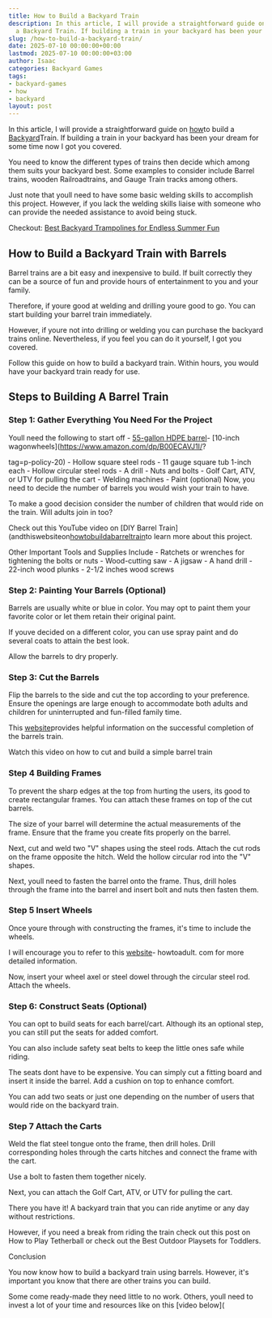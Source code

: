 ```yaml
---
title: How to Build a Backyard Train
description: In this article, I will provide a straightforward guide on how to build
  a Backyard Train. If building a train in your backyard has been your dream for some...
slug: /how-to-build-a-backyard-train/
date: 2025-07-10 00:00:00+00:00
lastmod: 2025-07-10 00:00:00+03:00
author: Isaac
categories: Backyard Games
tags:
- backyard-games
- how
- backyard
layout: post
---
```

In this article, I will provide a straightforward guide on [how](https://pestpolicy.com/how-to-camp-out-in-your-backyard/)to build a [Backyard](https://pestpolicy.com/best-backyard-trampolines/)Train. If building a train in your backyard has been your dream for some time now I got you covered.

You need to know the different types of trains then decide which among them suits your backyard best. Some examples to consider include Barrel trains, wooden Railroadtrains, and Gauge Train tracks among others.

Just note that youll need to have some basic welding skills to accomplish this project. However, if you lack the welding skills liaise with someone who can provide the needed assistance to avoid being stuck.

Checkout: [Best Backyard Trampolines for Endless Summer Fun](https://pestpolicy.com/best-backyard-trampolines/)

##  How to Build a Backyard Train with Barrels

Barrel trains are a bit easy and inexpensive to build. If built correctly they can be a source of fun and provide hours of entertainment to you and your family.

Therefore, if youre good at welding and drilling youre good to go. You can start building your barrel train immediately.

However, if youre not into drilling or welding you can purchase the backyard trains online. Nevertheless, if you feel you can do it yourself, I got you covered.

Follow this guide on how to build a backyard train. Within hours, you would have your backyard train ready for use.

##  Steps to Building A Barrel Train

###  Step 1: Gather Everything You Need For the Project

Youll need the following to start off - [55-gallon HDPE barrel](https://www.amazon.com/dp/B06Y2H5GVX/?tag=p-policy-20)- [10-inch wagonwheels](https://www.amazon.com/dp/B00ECAVJ1I/?

tag=p-policy-20) - Hollow square steel rods - 11 gauge square tub 1-inch each - Hollow circular steel rods - A drill - Nuts and bolts - Golf Cart, ATV, or UTV for pulling the cart - Welding machines - Paint (optional) Now, you need to decide the number of barrels you would wish your train to have.

To make a good decision consider the number of children that would ride on the train. Will adults join in too?

Check out this YouTube video on [DIY Barrel Train](andthiswebsiteon[howtobuildabarreltrain](https://www.popularmechanics.com/home/how-to-plans/how-to/a20791/how-to-build-a-diy-barrel-train-that-your-kids-will-love/)to learn more about this project.

Other Important Tools and Supplies Include - Ratchets or wrenches for tightening the bolts or nuts - Wood-cutting saw - A jigsaw - A hand drill - 22-inch wood plunks - 2-1/2 inches wood screws

###  Step 2: Painting Your Barrels (Optional)

Barrels are usually white or blue in color. You may opt to paint them your favorite color or let them retain their original paint.

If youve decided on a different color, you can use spray paint and do several coats to attain the best look.

Allow the barrels to dry properly.

###  Step 3: Cut the Barrels

Flip the barrels to the side and cut the top according to your preference. Ensure the openings are large enough to accommodate both adults and children for uninterrupted and fun-filled family time.

This [website](https://howtoadult.com/trailer-plastic-barrels-4709116.html)provides helpful information on the successful completion of the barrels train.

Watch this video on how to cut and build a simple barrel train

###  Step 4 Building Frames

To prevent the sharp edges at the top from hurting the users, its good to create rectangular frames. You can attach these frames on top of the cut barrels.

The size of your barrel will determine the actual measurements of the frame. Ensure that the frame you create fits properly on the barrel.

Next, cut and weld two "V" shapes using the steel rods. Attach the cut rods on the frame opposite the hitch. Weld the hollow circular rod into the "V" shapes.

Next, youll need to fasten the barrel onto the frame. Thus, drill holes through the frame into the barrel and insert bolt and nuts then fasten them.

###  Step 5 Insert Wheels

Once youre through with constructing the frames, it's time to include the wheels.

I will encourage you to refer to this [website](https://howtoadult.com/trailer-plastic-barrels-4709116.html)- howtoadult. com for more detailed information.

Now, insert your wheel axel or steel dowel through the circular steel rod. Attach the wheels.

###  Step 6: Construct Seats (Optional)

You can opt to build seats for each barrel/cart. Although its an optional step, you can still put the seats for added comfort.

You can also include safety seat belts to keep the little ones safe while riding.

The seats dont have to be expensive. You can simply cut a fitting board and insert it inside the barrel. Add a cushion on top to enhance comfort.

You can add two seats or just one depending on the number of users that would ride on the backyard train.

###  Step 7 Attach the Carts

Weld the flat steel tongue onto the frame, then drill holes. Drill corresponding holes through the carts hitches and connect the frame with the cart.

Use a bolt to fasten them together nicely.

Next, you can attach the Golf Cart, ATV, or UTV for pulling the cart.

There you have it! A backyard train that you can ride anytime or any day without restrictions.

However, if you need a break from riding the train check out this post on How to Play Tetherball or check out the Best Outdoor Playsets for Toddlers.

Conclusion

You now know how to build a backyard train using barrels. However, it's important you know that there are other trains you can build.

Some come ready-made they need little to no work. Others, youll need to invest a lot of your time and resources like on this [video below](